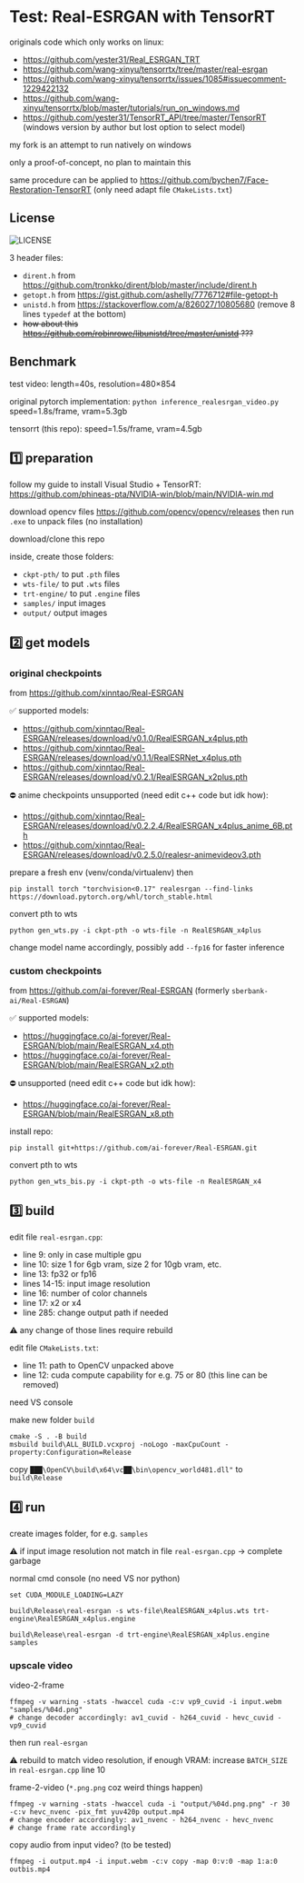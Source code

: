 # Test: Real-ESRGAN with TensorRT

originals code which only works on linux:
- https://github.com/yester31/Real_ESRGAN_TRT
- https://github.com/wang-xinyu/tensorrtx/tree/master/real-esrgan
- https://github.com/wang-xinyu/tensorrtx/issues/1085#issuecomment-1229422132
- https://github.com/wang-xinyu/tensorrtx/blob/master/tutorials/run_on_windows.md
- https://github.com/yester31/TensorRT_API/tree/master/TensorRT (windows version by author but lost option to select model)

my fork is an attempt to run natively on windows

only a proof-of-concept, no plan to maintain this

same procedure can be applied to https://github.com/bychen7/Face-Restoration-TensorRT (only need adapt file `CMakeLists.txt`)

## License

![LICENSE](https://www.gnu.org/graphics/gplv3-with-text-136x68.png)

3 header files:
- `dirent.h` from https://github.com/tronkko/dirent/blob/master/include/dirent.h
- `getopt.h` from https://gist.github.com/ashelly/7776712#file-getopt-h
- `unistd.h` from https://stackoverflow.com/a/826027/10805680 (remove 8 lines `typedef` at the bottom)
- ~~how about this https://github.com/robinrowe/libunistd/tree/master/unistd ???~~

## Benchmark

test video: length=40s, resolution=480×854

original pytorch implementation: `python inference_realesrgan_video.py` speed=1.8s/frame, vram=5.3gb

tensorrt (this repo): speed=1.5s/frame, vram=4.5gb

## 1️⃣ preparation

follow my guide to install Visual Studio + TensorRT: https://github.com/phineas-pta/NVIDIA-win/blob/main/NVIDIA-win.md

download opencv files https://github.com/opencv/opencv/releases then run `.exe` to unpack files (no installation)

download/clone this repo

inside, create those folders:
- `ckpt-pth/` to put `.pth` files
- `wts-file/` to put `.wts` files
- `trt-engine/` to put `.engine` files
- `samples/` input images
- `output/` output images

## 2️⃣ get models

### original checkpoints

from https://github.com/xinntao/Real-ESRGAN

✅ supported models:
- https://github.com/xinntao/Real-ESRGAN/releases/download/v0.1.0/RealESRGAN_x4plus.pth
- https://github.com/xinntao/Real-ESRGAN/releases/download/v0.1.1/RealESRNet_x4plus.pth
- https://github.com/xinntao/Real-ESRGAN/releases/download/v0.2.1/RealESRGAN_x2plus.pth

⛔ anime checkpoints unsupported (need edit c++ code but idk how):
- https://github.com/xinntao/Real-ESRGAN/releases/download/v0.2.2.4/RealESRGAN_x4plus_anime_6B.pth
- https://github.com/xinntao/Real-ESRGAN/releases/download/v0.2.5.0/realesr-animevideov3.pth

prepare a fresh env (venv/conda/virtualenv) then
```
pip install torch "torchvision<0.17" realesrgan --find-links https://download.pytorch.org/whl/torch_stable.html
```
convert pth to wts
```
python gen_wts.py -i ckpt-pth -o wts-file -n RealESRGAN_x4plus
```
change model name accordingly, possibly add `--fp16` for faster inference

### custom checkpoints

from https://github.com/ai-forever/Real-ESRGAN (formerly `sberbank-ai/Real-ESRGAN`)

✅ supported models:
- https://huggingface.co/ai-forever/Real-ESRGAN/blob/main/RealESRGAN_x4.pth
- https://huggingface.co/ai-forever/Real-ESRGAN/blob/main/RealESRGAN_x2.pth

⛔ unsupported (need edit c++ code but idk how):
- https://huggingface.co/ai-forever/Real-ESRGAN/blob/main/RealESRGAN_x8.pth

install repo:
```
pip install git+https://github.com/ai-forever/Real-ESRGAN.git
```
convert pth to wts
```
python gen_wts_bis.py -i ckpt-pth -o wts-file -n RealESRGAN_x4
```

## 3️⃣ build

edit file `real-esrgan.cpp`:
- line 9: only in case multiple gpu
- line 10: size 1 for 6gb vram, size 2 for 10gb vram, etc.
- line 13: fp32 or fp16
- lines 14-15: input image resolution
- line 16: number of color channels
- line 17: x2 or x4
- line 285: change output path if needed

⚠️ any change of those lines require rebuild

edit file `CMakeLists.txt`:
- line 11: path to OpenCV unpacked above
- line 12: cuda compute capability for e.g. 75 or 80 (this line can be removed)

need VS console

make new folder `build`
```
cmake -S . -B build
msbuild build\ALL_BUILD.vcxproj -noLogo -maxCpuCount -property:Configuration=Release
```
copy `███\OpenCV\build\x64\vc██\bin\opencv_world481.dll"` to `build\Release`

## 4️⃣ run

create images folder, for e.g. `samples`

⚠️ if input image resolution not match in file `real-esrgan.cpp` → complete garbage

normal cmd console (no need VS nor python)
```
set CUDA_MODULE_LOADING=LAZY

build\Release\real-esrgan -s wts-file\RealESRGAN_x4plus.wts trt-engine\RealESRGAN_x4plus.engine

build\Release\real-esrgan -d trt-engine\RealESRGAN_x4plus.engine samples
```

### upscale video

video-2-frame
```
ffmpeg -v warning -stats -hwaccel cuda -c:v vp9_cuvid -i input.webm "samples/%04d.png"
# change decoder accordingly: av1_cuvid - h264_cuvid - hevc_cuvid - vp9_cuvid
```
then run `real-esrgan`

⚠️ rebuild to match video resolution, if enough VRAM: increase `BATCH_SIZE` in `real-esrgan.cpp` line 10

frame-2-video (`*.png.png` coz weird things happen)
```
ffmpeg -v warning -stats -hwaccel cuda -i "output/%04d.png.png" -r 30 -c:v hevc_nvenc -pix_fmt yuv420p output.mp4
# change encoder accordingly: av1_nvenc - h264_nvenc - hevc_nvenc
# change frame rate accordingly
```
copy audio from input video? (to be tested)
```
ffmpeg -i output.mp4 -i input.webm -c:v copy -map 0:v:0 -map 1:a:0 outbis.mp4
```
